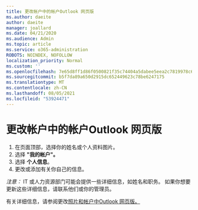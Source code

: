 ```yaml
---
title: 更改帐户中的帐户Outlook 网页版
ms.author: daeite
author: daeite
manager: joallard
ms.date: 04/21/2020
ms.audience: Admin
ms.topic: article
ms.service: o365-administration
ROBOTS: NOINDEX, NOFOLLOW
localization_priority: Normal
ms.custom: ''
ms.openlocfilehash: 7e65d8ff1d86f0500821f35c74404a5dabee5eea2c7819978c6742355ba13000
ms.sourcegitcommit: b5f7da89a650d2915dc652449623c78be6247175
ms.translationtype: MT
ms.contentlocale: zh-CN
ms.lasthandoff: 08/05/2021
ms.locfileid: "53924471"
---
```

# <a name="change-account-information-in-outlook-on-the-web"></a>更改帐户中的帐户Outlook 网页版

1. 在页面顶部，选择你的姓名或个人资料图片。
1. 选择 **"我的帐户"。**
1. 选择 **个人信息**。
1. 更改或添加有关你自己的信息。

*注意：* IT 或人力资源部门可能会提供一些详细信息，如姓名和职务。 如果你想要更新这些详细信息，请联系他们或你的管理员。

有关详细信息，请参阅更改[照片和帐户中Outlook 网页版。](https://support.office.com/article/b2dbb289-851d-4bed-93c3-3e136f5659ec)